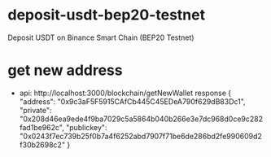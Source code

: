 # deposit-usdt-bep20-testnet
Deposit USDT on Binance Smart Chain (BEP20 Testnet)

# get new address
- api: http://localhost:3000/blockchain/getNewWallet
response
{
  "address": "0x9c3aF5F5915CAfCb445C45EDeA790f629dB83Dc1",
  "private": "0x208d46ea9ede4f9ba7029c5a5864b040b266e3e7dc968d0ce9c282fad1be962c",
  "publickey": "0x0243f7ec739b25f0b7a4f6252abd7907f71be6de286bd2fe990609d2f30b2698c2"
}
